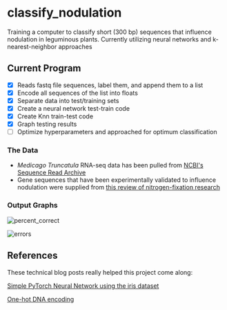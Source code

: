 # classify_nodulation
Training a computer to classify short (300 bp) sequences that influence nodulation in leguminous plants. Currently utilizing neural networks and k-nearest-neighbor approaches

## Current Program
- [x] Reads fastq file sequences, label them, and append them to a list
- [x] Encode all sequences of the list into floats
- [x] Separate data into test/training sets
- [x] Create a neural network test-train code
- [x] Create Knn train-test code
- [x] Graph testing results
- [ ] Optimize hyperparameters and approached for optimum classification

### The Data
- *Medicago Truncatula* RNA-seq data has been pulled from [NCBI's Sequence Read Archive](https://www.ncbi.nlm.nih.gov/sra)
- Gene sequences that have been experimentally validated to influence nodulation were supplied from [this review of nitrogen-fixation research](https://www.ncbi.nlm.nih.gov/pmc/articles/PMC6961631/)

### Output Graphs

![percent_correct](https://user-images.githubusercontent.com/88045526/222621686-dce55aa4-adf5-4112-a762-1d7b1e4d4740.png)

![errors](https://user-images.githubusercontent.com/88045526/222621692-9d190714-fbe0-4428-b0cc-e897ba6c04e6.png)

## References
These technical blog posts really helped this project come along:

[Simple PyTorch Neural Network using the iris dataset](https://www.kaggle.com/code/mohitchaitanya/simple-iris-dataset-classification-using-pytorch)

[One-hot DNA encoding](https://elferachid.medium.com/one-hot-encoding-dna-92a1c29ba15a)

